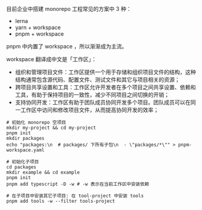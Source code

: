 目前企业中搭建 monorepo 工程常见的方案中 3 种：

- lerna
- yarn + workspace
- pnpm + workspace

pnpm 中内置了 workspace ，所以渐渐成为主流。

workspace 翻译成中文是「工作区」：

- 组织和管理项目文件：工作区提供一个用于存储和组织项目文件的结构，这种结构通常包含源代码、配置文件、测试文件和其它与项目相关的资源；
- 跨项目共享设置和工具：工作区允许开发者在多个项目之间共享设置、依赖和工具，有助于保持项目的一致性，减少不同项目之间切换的开销；
- 支持协同开发：工作区有助于团队成员协同开发多个项目。团队成员可以在同一工作区中访问和修改项目文件，从而提高协同开发的效率；

```shell
# 初始化 monorepo 空项目
mkdir my-project && cd my-project
pnpm init
mkdir packages
echo "packages:\n  # packages/ 下所有子包\n  - \"packages/*\"" > pnpm-workspace.yaml

# 初始化子项目
cd packages
mkdir example && cd example
pnpm init
pnpm add typescript -D -w # -w 表示在当前工作区中安装依赖
```

```shell
# 在子项目中安装其它子项目: 在 tool-project 中安装 tools
pnpm add tools -w --filter tools-project
```

